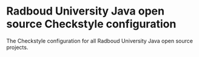 # Radboud University Java open source Checkstyle configuration

The Checkstyle configuration for all Radboud University Java open source projects.

